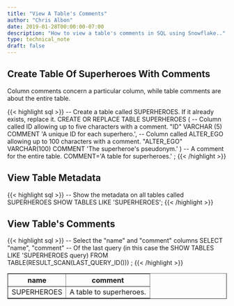 ```yaml
---
title: "View A Table's Comments"
author: "Chris Albon"
date: 2019-01-28T00:00:00-07:00
description: "How to view a table's comments in SQL using Snowflake.."
type: technical_note
draft: false
---
```


## Create Table Of Superheroes With Comments

Column comments concern a particular column, while table comments are about the entire table.

{{< highlight sql >}}
-- Create a table called SUPERHEROES. If it already exists, replace it.
CREATE OR REPLACE TABLE SUPERHEROES (
  -- Column called ID allowing up to five characters with a comment.
  "ID" VARCHAR (5) COMMENT 'A unique ID for each superhero.', 
  -- Column called ALTER_EGO allowing up to 100 characters with a comment.
  "ALTER_EGO" VARCHAR(100) COMMENT 'The superheroe\'s pseudonym.'
) 
-- A comment for the entire table.
COMMENT='A table for superheroes.'
;
{{< /highlight >}}

## View Table Metadata

{{< highlight sql >}}
-- Show the metadata on all tables called SUPERHEROES
SHOW TABLES LIKE 'SUPERHEROES';
{{< /highlight >}}

## View Table's Comments

{{< highlight sql >}}
-- Select the "name" and "comment" columns
SELECT "name", "comment" 
-- Of the last query (in this case the SHOW TABLES LIKE 'SUPERHEROES query)
FROM TABLE(RESULT_SCAN(LAST_QUERY_ID()))
;
{{< /highlight >}}
<table border=1>
    <thead>
        <tr>
            <th>name</th>
            <th>comment</th>
        </tr>
    </thead>
    <tbody>
        <tr>
            <td>SUPERHEROES</td>
            <td>A table to superheroes.</td>
        </tr>
    </tbody>
</table>